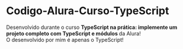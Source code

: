 # Codigo-Alura-Curso-TypeScript
Desenvolvido durante o curso <b> TypeScript na prática: implemente um projeto completo com TypeScript e módulos </b> da Alura! <br>
O desenvolvido por mim é apenas o TypeScript!
